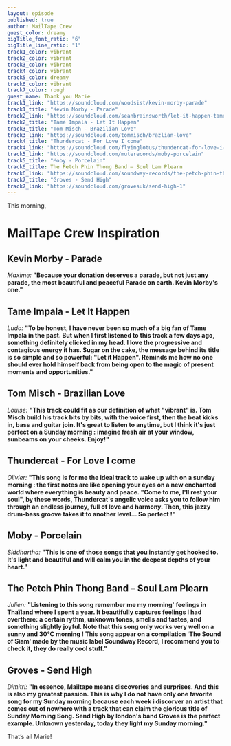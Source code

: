 ```yaml
---
layout: episode
published: true
author: MailTape Crew
guest_color: dreamy
bigTitle_font_ratio: "6"
bigTitle_line_ratio: "1"
track1_color: vibrant
track2_color: vibrant
track3_color: vibrant
track4_color: vibrant
track5_color: dreamy
track6_color: vibrant
track7_color: rough
guest_name: Thank you Marie
track1_link: "https://soundcloud.com/woodsist/kevin-morby-parade"
track1_title: "Kevin Morby - Parade"
track2_link: "https://soundcloud.com/seanbrainsworth/let-it-happen-tame-impala-new-song"
track2_title: "Tame Impala - Let It Happen"
track3_title: "Tom Misch - Brazilian Love"
track3_link: "https://soundcloud.com/tommisch/brazlian-love"
track4_title: "Thundercat - For Love I come"
track4_link: "https://soundcloud.com/flyinglotus/thundercat-for-love-i-come"
track5_link: "https://soundcloud.com/muterecords/moby-porcelain"
track5_title: "Moby - Porcelain"
track6_title: The Petch Phin Thong Band – Soul Lam Plearn
track6_link: "https://soundcloud.com/soundway-records/the-petch-phin-thong-band-soul-lam-plearn"
track7_title: "Groves - Send High"
track7_link: "https://soundcloud.com/grovesuk/send-high-1"
---
```


<p id="introduction">This morning,  </p>

# MailTape Crew Inspiration

## Kevin Morby - Parade
_Maxime:_ **"**Because your donation deserves a parade, but not just any parade, the most beautiful and peaceful Parade on earth. Kevin Morby's one.**"**

## Tame Impala - Let It Happen
_Ludo:_ **"**To be honest, I have never been so much of a big fan of Tame Impala in the past. But when I first listened to this track a few days ago, something definitely clicked in my head. I love the progressive and contagious energy it has. Sugar on the cake, the message behind its title is so simple and so powerful: "Let it Happen". Reminds me how no one should ever hold himself back from being open to the magic of present moments and opportunities.**"**

## Tom Misch - Brazilian Love
_Louise:_ **"**This track could fit as our definition of what "vibrant" is.
Tom Misch build his track bits by bits, with the voice first, then the beat kicks in, bass and guitar join. It's great to listen to anytime, but I think it's just perfect on a Sunday morning : imagine fresh air at your window, sunbeams on your cheeks. Enjoy!**"**

## Thundercat - For Love I come
_Olivier:_ **"**This song is for me the ideal track to wake up with on a sunday morning : the first notes are like opening your eyes on a new enchanted world where everything is beauty and peace. "Come to me, I'll rest your soul", by these words, Thundercat's angelic voice asks you to follow him through an endless journey, full of love and harmony.
Then, this jazzy drum-bass groove takes it to another level... So perfect !**"**

## Moby - Porcelain
_Siddhartha:_ **"**This is one of those songs that you instantly get hooked to. It's light and beautiful and will calm you in the deepest depths of your heart.**"**

## The Petch Phin Thong Band – Soul Lam Plearn
_Julien:_ **"**Listening to this song remember me my morning' feelings in Thaïland where I spent a year. It beautifully captures feelings I had overthere: a certain rythm, unknown tones, smells and tastes, and something slightly joyful.
Note that this song only works very well on a sunny and 30°C morning !
This song appear on a compilation 'The Sound of Siam' made by the music label Soundway Record, I recommend you to check it, they do really cool stuff.**"**

## Groves - Send High
_Dimitri:_ **"**In essence, Mailtape means discoveries and surprises. And this is also my greatest passion. This is why I do not have only one favorite song for my Sunday morning because each week i discorver an artist that comes out of nowhere with a track that can claim the glorious title of Sunday Morning Song. Send High by london's band Groves is the perfect example. Unknown yesterday, today they light my Sunday morning.**"**

<p id="outroduction">
That’s all Marie! </p>